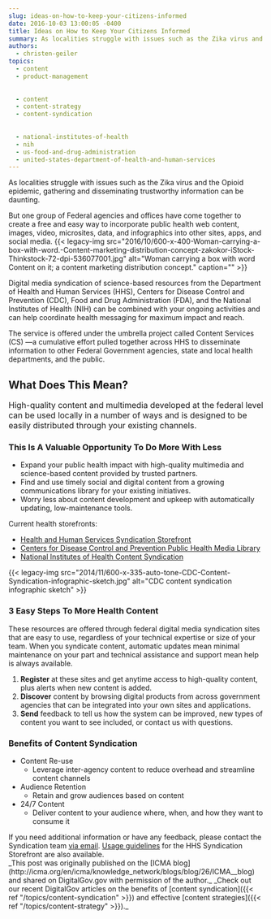 ```yaml
---
slug: ideas-on-how-to-keep-your-citizens-informed
date: 2016-10-03 13:00:05 -0400
title: Ideas on How to Keep Your Citizens Informed
summary: As localities struggle with issues such as the Zika virus and the Opioid epidemic, gathering and disseminating trustworthy information can be daunting. But one group of Federal agencies and offices have come together to create a free and easy way to incorporate public health web content, images, video, microsites, data, and infographics into other sites,
authors:
  - christen-geiler
topics:
  - content
  - product-management
  
  
  - content
  - content-strategy
  - content-syndication
  
  
  - national-institutes-of-health
  - nih
  - us-food-and-drug-administration
  - united-states-department-of-health-and-human-services
---
```


As localities struggle with issues such as the Zika virus and the Opioid epidemic, gathering and disseminating trustworthy information can be daunting.

But one group of Federal agencies and offices have come together to create a free and easy way to incorporate public health web content, images, video, microsites, data, and infographics into other sites, apps, and social media. {{< legacy-img src="2016/10/600-x-400-Woman-carrying-a-box-with-word.-Content-marketing-distribution-concept-zakokor-iStock-Thinkstock-72-dpi-536077001.jpg" alt="Woman carrying a box with word Content on it; a content marketing distribution concept." caption="" >}} 

Digital media syndication of science-based resources from the Department of Health and Human Services (HHS), Centers for Disease Control and Prevention (CDC), Food and Drug Administration (FDA), and the National Institutes of Health (NIH) can be combined with your ongoing activities and can help coordinate health messaging for maximum impact and reach.

The service is offered under the umbrella project called Content Services (CS) —a cumulative effort pulled together across HHS to disseminate information to other Federal Government agencies, state and local health departments, and the public.

## What Does This Mean?

<span style="font-size: 16px">High-quality content and multimedia developed at the federal level can be used locally in a number of ways and is designed to be easily distributed through your existing channels.</span>

### This Is A Valuable Opportunity To Do More With Less

  * Expand your public health impact with high-quality multimedia and science-based content provided by trusted partners.
  * Find and use timely social and digital content from a growing communications library for your existing initiatives.
  * Worry less about content development and upkeep with automatically updating, low-maintenance tools.

Current health storefronts:

  * <a href="https://digitalmedia.hhs.gov/storefront/" target="_blank">Health and Human Services Syndication Storefront</a>
  * <a href="https://tools.cdc.gov/medialibrary/index.aspx?context=e30%3D" target="_blank">Centers for Disease Control and Prevention Public Health Media Library</a>
  * <a href="https://www.nih.gov/health-information/free-web-content-nih" target="_blank">National Institutes of Health Content Syndication</a>

{{< legacy-img src="2014/11/600-x-335-auto-tone-CDC-Content-Syndication-infographic-sketch.jpg" alt="CDC content syndication infographic sketch" >}}

### 3 Easy Steps To More Health Content

These resources are offered through federal digital media syndication sites that are easy to use, regardless of your technical expertise or size of your team. When you syndicate content, automatic updates mean minimal maintenance on your part and technical assistance and support mean help is always available.

<ol start="1">
  <li>
    <strong>Register</strong> at these sites and get anytime access to high-quality content, plus alerts when new content is added.
  </li>
  <li>
    <strong>Discover</strong> content by browsing digital products from across government agencies that can be integrated into your own sites and applications.
  </li>
  <li>
    <strong>Send</strong> feedback to tell us how the system can be improved, new types of content you want to see included, or contact us with questions.
  </li>
</ol>

### Benefits of Content Syndication

  * Content Re-use 
      * Leverage inter-agency content to reduce overhead and streamline content channels
  * Audience Retention 
      * Retain and grow audiences based on content
  * 24/7 Content 
      * Deliver content to your audience where, when, and how they want to consume it

<div class="Divider3">
  If you need additional information or have any feedback, please contact the Syndication team <a href="mailto:Syndication@nih.gov">via email</a>. <a href="https://digitalmedia.hhs.gov/storefront/usageGuidelines">Usage guidelines</a> for the HHS Syndication Storefront are also available.
</div>_This post was originally published on the [ICMA blog](http://icma.org/en/icma/knowledge_network/blogs/blog/26/ICMA__blog) and shared on DigitalGov.gov with permission of the author._ _Check out our recent DigitalGov articles on the benefits of [content syndication]({{< ref "/topics/content-syndication" >}}) and effective [content strategies]({{< ref "/topics/content-strategy" >}})._